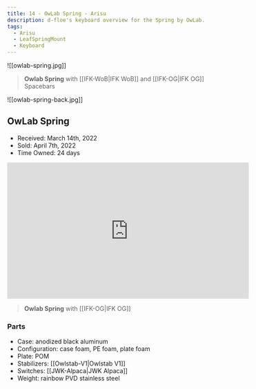 ```yaml
---
title: 14 - OwLab Spring - Arisu
description: d-floe's keyboard overview for the Spring by OwLab.
tags:
  - Arisu
  - LeafSpringMount
  - Keyboard
---
```


![[owlab-spring.jpg]]

> **Owlab Spring** with [[IFK-WoB|IFK WoB]] and [[IFK-OG|IFK OG]] Spacebars

![[owlab-spring-back.jpg]]

## OwLab Spring

- Received: March 14th, 2022
- Sold: April 7th, 2022
- Time Owned: 24 days

<iframe width="560" height="315" src="https://www.youtube-nocookie.com/embed/dWD7wIXKdlM" title="YouTube video player" frameborder="0" allow="accelerometer; autoplay; clipboard-write; encrypted-media; gyroscope; picture-in-picture; web-share" allowfullscreen></iframe>

> **Owlab Spring** with [[IFK-OG|IFK OG]]

### Parts

- Case: anodized black aluminum
- Configuration: case foam, PE foam, plate foam
- Plate: POM
- Stabilizers: [[Owlstab-V1|Owlstab V1]]
- Switches: [[JWK-Alpaca|JWK Alpaca]]
- Weight: rainbow PVD stainless steel
